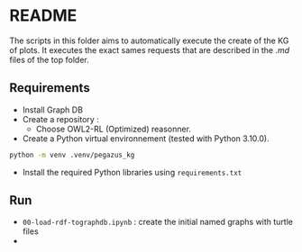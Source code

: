 # README

The scripts in this folder aims to automatically execute the create of the KG of plots. 
It executes the exact sames requests that are described in the *.md* files of the top folder.

## Requirements
* Install Graph DB
* Create a repository :
    * Choose OWL2-RL (Optimized) reasonner.
* Create a Python virtual environnement (tested with Python 3.10.0).
```bash
python -m venv .venv/pegazus_kg
```
* Install the required Python libraries using ```requirements.txt```

## Run
* ```00-load-rdf-tographdb.ipynb``` : create the initial named graphs with turtle files
* 
